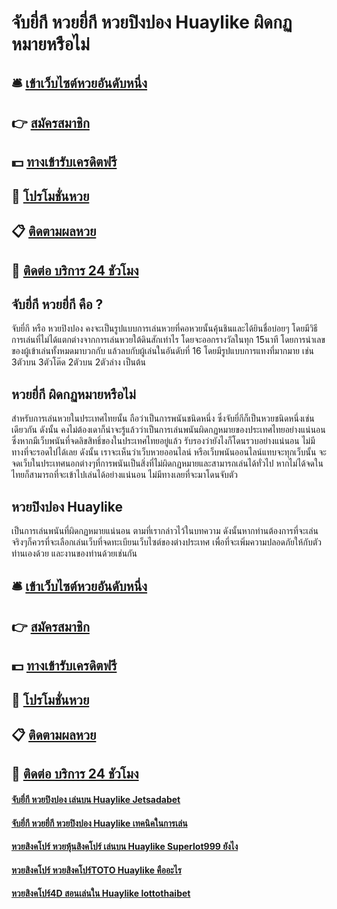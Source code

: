 # จับยี่กี หวยยี่กี หวยปิงปอง Huaylike ผิดกฏหมายหรือไม่

## 🛎 [เข้าเว็บไซต์หวยอันดับหนึ่ง](https://bit.ly/3qRcrRr)
## 👉 [สมัครสมาชิก](https://bit.ly/3qRcrRr)
## 💵 [ทางเข้ารับเครดิตฟรี](https://bit.ly/3UjQ4BE)
## 👑 [โปรโมชั่นหวย](https://bit.ly/3UjQ4BE)
## 📋 [ติดตามผลหวย](https://bit.ly/3UjQ4BE)
## 📱 [ติดต่อ บริการ 24 ชัวโมง](https://bit.ly/3UjQ4BE)

## จับยี่กี หวยยี่กี คือ ?
จับยี่กี หรือ หวยปิงปอง คงจะเป็นรูปแบบการเล่นหวยที่คอหวยนั้นคุ้นชินและได้ยินชื่อบ่อยๆ โดยมีวิธีการเล่นที่ไม่ได้แตกต่างจากการเล่นหวยใต้ดินสักเท่าไร โดยจะออกรางวัลในทุก 15นาที โดยการนำเลขของผู้เข้าเล่นทั้งหมดมาบวกกับ แล้วลบกับผู้เล่นในอันดับที่ 16 โดยมีรูปแบบการแทงที่มากมาย เช่น 3ตัวบน 3ตัวโต๊ด 2ตัวบน 2ตัวล่าง เป็นต้น

## หวยยี่กี ผิดกฏหมายหรือไม่
สำหรับการเล่นหวยในประเทศไทยนั้น ถือว่าเป็นการพนันชนิดหนึ่ง ซึ่งจับยี่กีก็เป็นหวยชนิดหนึ่งเช่นเดียวกัน ดังนั้น คงไม่ต้องเดาก็น่าจะรู้แล้วว่าเป็นการเล่นพนันผิดกฏหมายของประเทศไทยอย่างแน่นอน ซึ่งหากมีเว็บพนันที่จดลิขสิทธิ์ของในประเทศไทยอยู่แล้ว รับรองว่ายังไงก็โดนรวบอย่างแน่นอน ไม่มีทางที่จะรอดไปได้เลย ดังนั้น เราจะเห็นว่าเว็บหวยออนไลน์ หรือเว็บพนันออนไลน์แทบจะทุกเว็บนั้น จะจดเว็บในประเทศนอกต่างๆที่การพนันเป็นสิ่งที่ไม่ผิดกฏหมายและสามารถเล่นได้ทั่วไป หากไม่ได้จดในไทยก็สามารถที่จะเข้าไปเล่นได้อย่างแน่นอน ไม่มีทางเลยที่จะมาโดนจับตัว

## หวยปิงปอง Huaylike
เป็นการเล่นพนันที่ผิดกฏหมายแน่นอน ตามที่เรากล่าวไว้ในบทความ ดังนั้นหากท่านต้องการที่จะเล่นจริงๆก็ควรที่จะเลือกเล่นเว็บที่จดทะเบียนเว็บไซต์ของต่างประเทศ เพื่อที่จะเพิ่มความปลอดภัยให้กับตัวท่านเองด้วย และงานของท่านด้วยเช่นกัน

## 🛎 [เข้าเว็บไซต์หวยอันดับหนึ่ง](https://bit.ly/3qRcrRr)
## 👉 [สมัครสมาชิก](https://bit.ly/3qRcrRr)
## 💵 [ทางเข้ารับเครดิตฟรี](https://bit.ly/3UjQ4BE)
## 👑 [โปรโมชั่นหวย](https://bit.ly/3UjQ4BE)
## 📋 [ติดตามผลหวย](https://bit.ly/3UjQ4BE)
## 📱 [ติดต่อ บริการ 24 ชัวโมง](https://bit.ly/3UjQ4BE)

#### [จับยี่กี หวยปิงปอง เล่นบน Huaylike Jetsadabet](https://atom.io/themes/จับยี่กี%20หวยปิงปอง%20เล่นบน%20Huaylike%20Jetsadabet)
#### [จับยี่กี หวยยี่กี หวยปิงปอง Huaylike เทคนิคในการเล่น](https://atom.io/themes/จับยี่กี%20หวยยี่กี%20หวยปิงปอง%20Huaylike%20เทคนิคในการเล่น)
#### [หวยสิงคโปร์ หวยหุ้นสิงคโปร์ เล่นบน Huaylike Superlot999 ยังไง](https://atom.io/themes/หวยสิงคโปร์%20หวยหุ้นสิงคโปร์%20เล่นบน%20Huaylike%20Superlot999%20ยังไง)
#### [หวยสิงคโปร์ หวยสิงคโปร์TOTO Huaylike คืออะไร](https://atom.io/themes/หวยสิงคโปร์%20หวยสิงคโปร์TOTO%20Huaylike%20คืออะไร)
#### [หวยสิงคโปร์4D สอนเล่นใน Huaylike lottothaibet](https://atom.io/themes/หวยสิงคโปร์4D%20สอนเล่นใน%20Huaylike%20lottothaibet)
